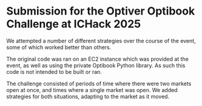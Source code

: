 # Submission for the Optiver Optibook Challenge at ICHack 2025

We attempted a number of different strategies over the course of the event, some of which worked better than others.

The original code was ran on an EC2 instance which was provided at the event, as well as using the private Optibook Python library. As such this code is not intended to be built or ran.

The challenge consisted of periods of time where there were two markets open at once, and times where a single market was open. We added strategies for both situations, adapting to the market as it moved.

